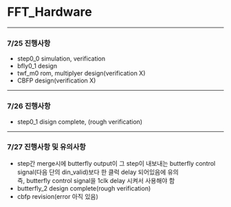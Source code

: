 # FFT_Hardware

---
### 7/25 진행사항
- step0_0 simulation, verification
- bfly0_1 design
- twf_m0 rom, multiplyer design(verification X)
- CBFP design(verification X)
---
### 7/26 진행사항
- step0_1 disign complete, (rough verification)
---
### 7/27 진행사항 및 유의사항
- step간 merge시에 butterfly output이 그 step이 내보내는 butterfly control signal(다음 단의 din_valid)보다 한 클럭 delay 되어있음에 유의  
  즉, butterfly control signal을 1clk delay 시켜서 사용해야 함
- butterfly_2 design complete(rough verification)
- cbfp revision(error 아직 있음)

